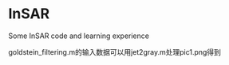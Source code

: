 # InSAR
Some InSAR code and learning experience

goldstein_filtering.m的输入数据可以用jet2gray.m处理pic1.png得到

![原始图像]([https://csdnimg.cn/cdn/content-toolbar/csdn-logo_.png?v=20190924.1](https://github.com/hjf1998/InSAR/blob/insar-filtering/filtering_image.fig)https://github.com/hjf1998/InSAR/blob/insar-filtering/filtering_image.fig "未滤波图像")

![原始图像]([https://csdnimg.cn/cdn/content-toolbar/csdn-logo_.png?v=20190924.1](https://github.com/hjf1998/InSAR/blob/insar-filtering/filtering_image.fig)https://github.com/hjf1998/InSAR/blob/insar-filtering/filtering_image.fig "未滤波图像")
